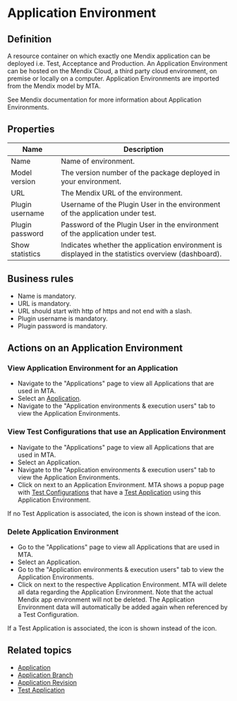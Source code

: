 # Application Environment

## Definition

A resource container on which exactly one Mendix application can be deployed i.e. Test, Acceptance and Production. 
An Application Environment can be hosted on the Mendix Cloud, a third party cloud environment, on premise or locally on a computer. Application Environments are imported from the Mendix model by MTA. 

See Mendix documentation for more information about Application Environments.

## Properties
| Name | Description |
| ----------- | ----------- |
| Name | Name of environment. |
| Model version | The version number of the package deployed in your environment. |
| URL | The Mendix URL of the environment. |
| Plugin username | Username of the Plugin User in the environment of the application under test. |
| Plugin password | Password of the Plugin User in the environment of the application under test. |
| Show statistics | Indicates whether the application environment is displayed in the statistics overview (dashboard). |

## Business rules
- Name is mandatory.
- URL is mandatory.
- URL should start with http of https and not end with a slash.
- Plugin username is mandatory.
- Plugin password is mandatory.

## Actions on an Application Environment

### View Application Environment for an Application
- Navigate to the "Applications" page to view all Applications that are used in MTA.
- Select an [Application](application).
- Navigate to the "Application environments & execution users" tab to view the Application Environments.

### View Test Configurations that use an Application Environment
- Navigate to the "Applications" page to view all Applications that are used in MTA.
- Select an Application.
- Navigate to the "Application environments & execution users" tab to view the Application Environments.
- Click on <i class="fa fa-eye"></i> next to an Application Environment. MTA shows a popup page with [Test Configurations](test-configuration) that have a [Test Application](test-application) using this Application Environment.

If no Test Application is associated, the <i class="fas fa-trash-alt"></i> icon is shown instead of the <i class="fa fa-eye"></i> icon.

### Delete Application Environment
- Go to the "Applications" page to view all Applications that are used in MTA.
- Select an Application.
- Go to the "Application environments & execution users" tab to view the Application Environments.
- Click on <i class="fas fa-trash-alt"></i> next to the respective Application Environment. MTA will delete all data regarding the Application Environment. Note that the actual Mendix app environment will not be deleted. The Application Environment data will automatically be added again when referenced by a Test Configuration.

If a Test Application is associated, the <i class="fa fa-eye"></i> icon is shown instead of the <i class="fas fa-trash-alt"></i> icon. 

## Related topics
- [Application](application)
- [Application Branch](application-branch)
- [Application Revision](application-revision)
- [Test Application](test-application)
